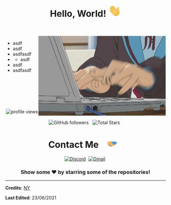 <h1 align="center">
  Hello, World!
  <img src="Hi.gif" width="40px" />
</h1>

<br/>
<br/>
<img align="right" height="250" width="400" alt="GIF" src="Programming.gif">

- asdf
- asdf
- asdfasdf
- - asdf
- asdf
- asdfasdf

<br/>
<br/>
<br/>
<br/>
<br/>

<p align="center">
  <img src="https://gpvc.arturio.dev/namnyang" alt="profile views"> &nbsp;
  <img alt="GitHub followers" src="https://img.shields.io/github/followers/namnyang?label=Followers&style=social"> &nbsp;
  <img src="https://img.shields.io/github/stars/namnyang?label=Stars" alt="Total Stars"> &nbsp;
</p>

<div align="center">

<h1>
  Contact Me 
  <img src="Handshake.gif" height="32px" style="max-width:100%;">
</h1>

<a href="https://discord.com/users/690148325604720660"><img src="https://img.shields.io/badge/Discord-7289DA?style=for-the-badge&logoColor=white&logo=Discord" alt="Discord"/></a>&nbsp;
<a href="mailto:namnyang0510@gmail.com"><img src="https://img.shields.io/badge/Gmail-EA4335?style=for-the-badge&logoColor=white&logo=Gmail" alt="Gmail"/></a>&nbsp;

### Show some ❤️ by starring some of the repositories!

</div>

----

**Credits**: [NY](https://github.com/namnyang/)

**Last Edited**: 23/06/2021
